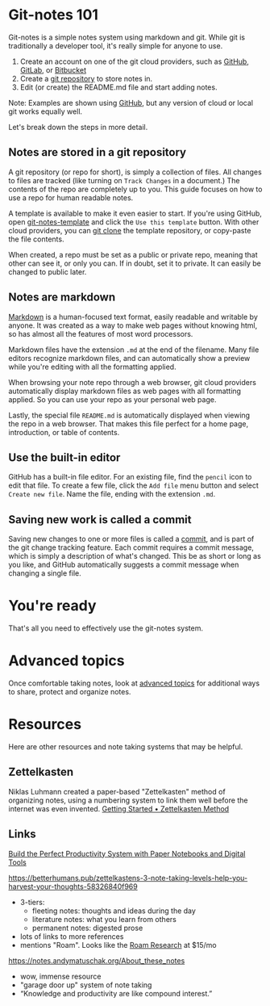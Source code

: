 # Git-notes 101
Git-notes is a simple notes system using markdown and git. While git is traditionally a developer tool, it's really simple for anyone to use.

1. Create an account on one of the git cloud providers, such as [GitHub](https://github.com/), [GitLab](https://about.gitlab.com/), or [Bitbucket](https://bitbucket.org/)
2. Create a [git repository](https://docs.github.com/en/get-started/quickstart/create-a-repo) to store notes in.
3. Edit (or create) the README.md file and start adding notes.

Note: Examples are shown using [GitHub](https://github.com/), but any version of cloud or local git works equally well.

Let's break down the steps in more detail.

## Notes are stored in a git repository
A git repository (or repo for short), is simply a collection of files. All changes to files are tracked (like turning on ```Track Changes``` in a document.) The contents of the repo are completely up to you. This guide focuses on how to use a repo for human readable notes.

A template is available to make it even easier to start. If you're using GitHub, open [git-notes-template](https://github.com/digitalreplica/git-notes-template) and click the ```Use this template``` button. With other cloud providers, you can [git clone](https://github.com/git-guides/git-clone) the template repository, or copy-paste the file contents.

When created, a repo must be set as a public or private repo, meaning that other can see it, or only you can. If in doubt, set it to private. It can easily be changed to public later.

## Notes are markdown
[Markdown](https://docs.github.com/en/github/writing-on-github/getting-started-with-writing-and-formatting-on-github/basic-writing-and-formatting-syntax) is a human-focused text format, easily readable and writable by anyone. It was created as a way to make web pages without knowing html, so has almost all the features of most word processors.

Markdown files have the extension ```.md``` at the end of the filename. Many file editors recognize markdown files, and can automatically show a preview while you're editing with all the formatting applied.

When browsing your note repo through a web browser, git cloud providers automatically display markdown files as web pages with all formatting applied. So you can use your repo as your personal web page.

Lastly, the special file ```README.md``` is automatically displayed when viewing the repo in a web browser. That makes this file perfect for a home page, introduction, or table of contents.

## Use the built-in editor
GitHub has a built-in file editor. For an existing file, find the ```pencil``` icon to edit that file. To create a few file, click the ```Add file``` menu button and select ```Create new file```. Name the file, ending with the extension ```.md```.

## Saving new work is called a commit
Saving new changes to one or more files is called a [commit](https://github.com/git-guides/git-commit), and is part of the git change tracking feature. Each commit requires a commit message, which is simply a description of what's changed. This be as short or long as you like, and GitHub automatically suggests a commit message when changing a single file.

# You're ready
That's all you need to effectively use the git-notes system.

# Advanced topics
Once comfortable taking notes, look at [advanced topics](advanced-topics.md) for additional ways to share, protect and organize notes.

# Resources
Here are other resources and note taking systems that may be helpful.

## Zettelkasten
Niklas Luhmann created a paper-based "Zettelkasten" method of organizing notes, using a numbering system to link them well before the internet was even invented.
[Getting Started • Zettelkasten Method](https://zettelkasten.de/posts/overview/)

## Links
[Build the Perfect Productivity System with Paper Notebooks and Digital Tools](https://zapier.com/blog/digital-and-paper-note-taking-systems/)

https://betterhumans.pub/zettelkastens-3-note-taking-levels-help-you-harvest-your-thoughts-58326840f969
* 3-tiers:
  * fleeting notes: thoughts and ideas during the day
  * literature notes: what you learn from others
  * permanent notes: digested prose
* lots of links to more references
* mentions "Roam". Looks like the [Roam Research](https://roamresearch.com/) at $15/mo

https://notes.andymatuschak.org/About_these_notes
* wow, immense resource
* "garage door up" system of note taking
* “Knowledge and productivity are like compound interest.”
